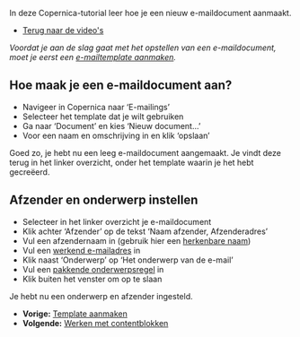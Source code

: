 In deze Copernica-tutorial leer hoe je een nieuw e-maildocument
aanmaakt.

-   [Terug naar de video's](./videos.md "Video's")

*Voordat je aan de slag gaat met het opstellen van een e-maildocument,
moet je eerst een [e-mailtemplate aanmaken](./emailings-creating-a-new-template.md).*

Hoe maak je een e-maildocument aan?
-----------------------------------

-   Navigeer in Copernica naar ‘E-mailings’
-   Selecteer het template dat je wilt gebruiken
-   Ga naar ‘Document’ en kies ‘Nieuw document...’
-   Voor een naam en omschrijving in en klik ‘opslaan’

Goed zo, je hebt nu een leeg e-maildocument aangemaakt. Je vindt deze
terug in het linker overzicht, onder het template waarin je het hebt
gecreëerd.

Afzender en onderwerp instellen
-------------------------------

-   Selecteer in het linker overzicht je e-maildocument
-   Klik achter ‘Afzender’ op de tekst ‘Naam afzender, Afzenderadres’
-   Vul een afzendernaam in (gebruik hier een [herkenbare
    naam](./acht-tips-om-de-open-rate-van-je-e-mail-nieuwsbrief-te-verhogen.md))
-   Vul een [werkend e-mailadres](./vijf-redenen-om-geen-no-reply-adressen-meer-te-gebruiken.md) in
-   Klik naast ‘Onderwerp’ op ‘Het onderwerp van de e-mail’
-   Vul een [pakkende
    onderwerpsregel](./acht-tips-om-de-open-rate-van-je-e-mail-nieuwsbrief-te-verhogen.md) in
-   Klik buiten het venster om op te slaan

Je hebt nu een onderwerp en afzender ingesteld.

-   **Vorige:** [Template aanmaken](./emailings-creating-a-new-template.md "Profielen: Template aanmaken")
-   **Volgende:** [Werken met contentblokken](./emailings-using-content-blocks.md "Profielen: Werken met contentblokken")

